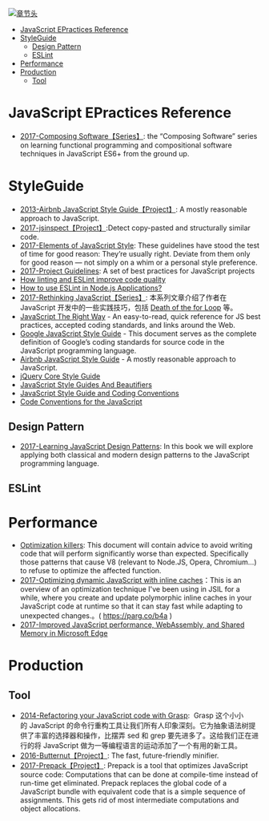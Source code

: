 [![章节头](https://parg.co/UGo)](https://parg.co/b4z) 
 - [JavaScript EPractices Reference](#javascript-epractices-reference)
- [StyleGuide](#styleguide)
  * [Design Pattern](#design-pattern)
  * [ESLint](#eslint)
- [Performance](#performance)
- [Production](#production)
  * [Tool](#tool) 


# JavaScript EPractices Reference

- [2017-Composing Software【Series】](https://parg.co/bJ4): the “Composing Software” series on learning functional programming and compositional software techniques in JavaScript ES6+ from the ground up.
# StyleGuide

- [2013-Airbnb JavaScript Style Guide【Project】](https://github.com/airbnb/javascript): A mostly reasonable approach to JavaScript.
- [2017-jsinspect【Project】](https://github.com/danielstjules/jsinspect):Detect copy-pasted and structurally similar code.
- [2017-Elements of JavaScript Style](https://medium.com/javascript-scene/elements-of-javascript-style-caa8821cb99f): These guidelines have stood the test of time for good reason: They’re usually right. Deviate from them only for good reason — not simply on a whim or a personal style preference.
- [2017-Project Guidelines](https://parg.co/bI3): A set of best practices for JavaScript projects
- [How linting and ESLint improve code quality](http://6me.us/J450)
- [How to use ESLint in Node.js Applications?](https://hackernoon.com/how-to-use-eslint-in-node-js-applications-cc4b2298ce55)
- [2017-Rethinking JavaScript【Series】](http://6me.us/Mi8op): 本系列文章介绍了作者在 JavaScript 开发中的一些实践技巧，包括 [Death of the for Loop](https://hackernoon.com/rethinking-javascript-death-of-the-for-loop-c431564c84a8) 等。
- [JavaScript The Right Way](http://jstherightway.org/) - An easy-to-read, quick reference for JS best practices, accepted coding standards, and links around the Web.
- [Google JavaScript Style Guide](https://google.github.io/styleguide/jsguide.html) - This document serves as the complete definition of Google’s coding standards for source code in the JavaScript programming language.
- [Airbnb JavaScript Style Guide](https://github.com/airbnb/javascript) - A mostly reasonable approach to JavaScript.
- [jQuery Core Style Guide](http://contribute.jquery.org/style-guide/js/)
- [JavaScript Style Guides And Beautifiers](https://addyosmani.com/blog/javascript-style-guides-and-beautifiers/)
- [JavaScript Style Guide and Coding Conventions](https://www.w3schools.com/js/js_conventions.asp)
- [Code Conventions for the JavaScript](http://javascript.crockford.com/code.html) 
## Design Pattern
- [2017-Learning JavaScript Design Patterns](https://addyosmani.com/resources/essentialjsdesignpatterns/book/): In this book we will explore applying both classical and modern design patterns to the JavaScript programming language.
## ESLint 
# Performance
- [Optimization killers](https://github.com/petkaantonov/bluebird/wiki/Optimization-killers): This document will contain advice to avoid writing code that will perform significantly worse than expected. Specifically those patterns that cause V8 (relevant to Node.JS, Opera, Chromium...) to refuse to optimize the affected function.
- [2017-Optimizing dynamic JavaScript with inline caches](https://parg.co/b4a)：This is an overview of an optimization technique I've been using in JSIL for a while, where you create and update polymorphic inline caches in your JavaScript code at runtime so that it can stay fast while adapting to unexpected changes.。( https://parg.co/b4a )
- [2017-Improved JavaScript performance, WebAssembly, and Shared Memory in Microsoft Edge](https://parg.co/bfk) 

# Production
## Tool
- [2014-Refactoring your JavaScript code with Grasp](http://www.graspjs.com/blog/2014/01/07/refactoring-javascript-with-grasp):  Grasp 这个小小的 JavaScript 的命令行重构工具让我们所有人印象深刻。它为抽象语法树提供了丰富的选择器和操作，比摆弄 sed 和 grep 要先进多了。这给我们正在进行的将 JavaScript 做为一等编程语言的运动添加了一个有用的新工具。
- [2016-Butternut【Project】](https://github.com/Rich-Harris/butternut): The fast, future-friendly minifier.
- [2017-Prepack【Project】](https://prepack.io/): Prepack is a tool that optimizes JavaScript source code: Computations that can be done at compile-time instead of run-time get eliminated. Prepack replaces the global code of a JavaScript bundle with equivalent code that is a simple sequence of assignments. This gets rid of most intermediate computations and object allocations.
